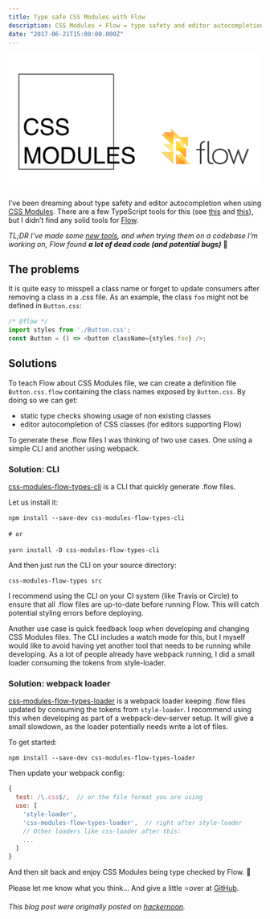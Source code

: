 ```yaml
---
title: Type safe CSS Modules with Flow
description: CSS Modules + Flow = type safety and editor autocompletion.
date: "2017-06-21T15:00:00.000Z"
---
```


![CSS Modules + Flow = type safety and editor autocompletion](./css-modules-flow.png)

I’ve been dreaming about type safety and editor autocompletion when using [CSS Modules](https://github.com/css-modules/css-modules). There are a few TypeScript tools for this (see [this](https://medium.com/@sapegin/css-modules-with-typescript-and-webpack-6b221ebe5f10) and [this](https://github.com/Quramy/typed-css-modules)), but I didn’t find any solid tools for [Flow](https://flow.org/).

_TL;DR I’ve made some [new tools](https://github.com/skovhus/css-modules-flow-types), and when trying them on a codebase I’m working on, Flow found **a lot of dead code (and potential bugs)**_ 😬

## The problems

It is quite easy to misspell a class name or forget to update consumers after removing a class in a .css file. As an example, the class `foo` might not be defined in `Button.css`:

```javascript
/* @flow */
import styles from './Button.css';
const Button = () => <button className={styles.foo} />;
```


## Solutions

To teach Flow about CSS Modules file, we can create a definition file `Button.css.flow` containing the class names exposed by `Button.css`. By doing so we can get:

- static type checks showing usage of non existing classes
- editor autocompletion of CSS classes (for editors supporting Flow)

To generate these .flow files I was thinking of two use cases. One using a simple CLI and another using webpack.

### Solution: CLI

[css-modules-flow-types-cli](https://www.npmjs.com/package/css-modules-flow-types-cli) is a CLI that quickly generate .flow files.

Let us install it:

```
npm install --save-dev css-modules-flow-types-cli

# or

yarn install -D css-modules-flow-types-cli
```

And then just run the CLI on your source directory:

```
css-modules-flow-types src
```

I recommend using the CLI on your CI system (like Travis or Circle) to ensure that all .flow files are up-to-date before running Flow. This will catch potential styling errors before deploying.

Another use case is quick feedback loop when developing and changing CSS Modules files. The CLI includes a watch mode for this, but I myself would like to avoid having yet another tool that needs to be running while developing. As a lot of people already have webpack running, I did a small loader consuming the tokens from style-loader.

### Solution: webpack loader

[css-modules-flow-types-loader](https://www.npmjs.com/package/css-modules-flow-types-loader) is a webpack loader keeping .flow files updated by consuming the tokens from `style-loader`. I recommend using this when developing as part of a webpack-dev-server setup. It will give a small slowdown, as the loader potentially needs write a lot of files.

To get started:

```
npm install --save-dev css-modules-flow-types-loader
```

Then update your webpack config:

```javascript
{
  test: /\.css$/,  // or the file format you are using
  use: [
    'style-loader',
    'css-modules-flow-types-loader',  // right after style-loader
    // Other loaders like css-loader after this:
    ...
  ]
}
```

And then sit back and enjoy CSS Modules being type checked by Flow. 🍺

Please let me know what you think… And give a little ⭐️over at [GitHub](https://github.com/skovhus/css-modules-flow-types).

*This blog post were originally posted on [hackernoon](https://hackernoon.com/type-safe-css-modules-with-flow-dd95e761bbe5).*
